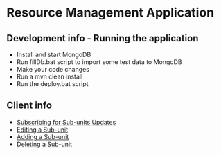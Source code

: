 # Resource Management Application

## Development info - Running the application
* Install and start MongoDB
* Run fillDb.bat script to import some test data to MongoDB
* Make your code changes
* Run a mvn clean install
* Run the deploy.bat script

## Client info
* [Subscribing for Sub-units Updates](/src/main/doc/subscribe.md)
* [Editing a Sub-unit](/src/main/doc/edit.md)
* [Adding a Sub-unit](/src/main/doc/add.md)
* [Deleting a Sub-unit](/src/main/doc/delete.md)
